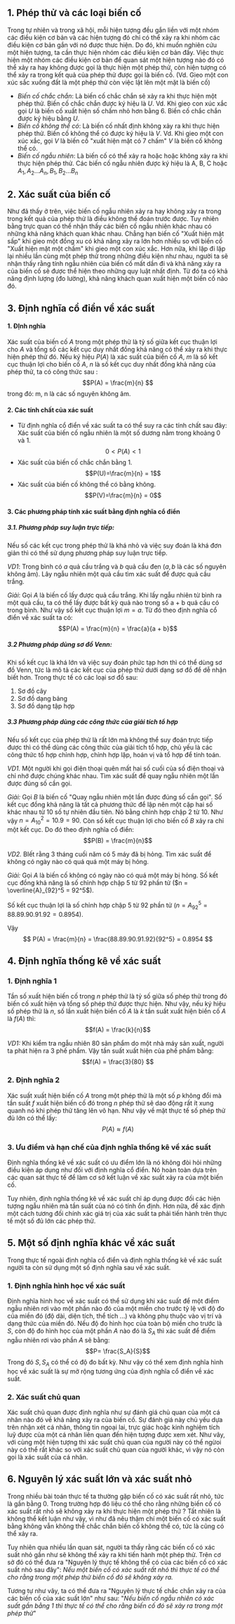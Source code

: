 ## 1. Phép thử và các loại biến cố 
Trong tự nhiên và trong xã hội, mỗi hiện tượng đều gắn liền với một nhóm các điều kiện cơ bản và các hiện tượng đó chỉ có thể xảy ra khi nhóm các điều kiện cơ bản gắn với nó được thưc hiện. Do đó, khi muốn nghiên cứu một hiện tượng, ta cần thực hiện nhóm các điều kiện cơ bản đấy.
Việc thực hiện một nhóm các điều kiện cơ bản để quan sát một hiện tượng nào đó có thể xảy ra hay không được gọi là thực hiện một phép thử, còn hiện tượng có thể xảy ra trong kết quả của phép thử được gọi là biến cố. (Vd. Gieo một con xúc sắc xuống đất là một phép thử còn việc lật lên một mặt là biến cố)
* *Biến cố chắc chắn*: Là biến cố chắc chắn sẽ xảy ra khi thực hiện một phép thử. Biến cố chắc chắn được ký hiệu là $U$. Vd. Khi gieo con xúc xắc gọi $U$ là biến cố xuất hiện số chấm nhỏ hơn bằng 6. Biến cố chắc chắn được ký hiệu bằng $U$.
* *Biến cố không thể có*: Là biến cố nhất định không xảy ra khi thực hiện phép thử. Biến cố không thể có được ký hiệu là $V$. Vd. Khi gieo một con xúc xắc, gọi $V$ là biến cố "xuất hiện mặt có 7 chấm" $V$ là biến cố không thể có. 
* *Biến cố ngẫu nhiên*: Là biến cố có thể xảy ra hoặc hoặc không xảy ra khi thực hiện phép thử. Các biến cố ngẫu nhiên được ký hiệu là A, B, C hoặc $A_1, A_2 ... A_n, B_1, B_2 ... B_n$


## 2. Xác suất của biến cố 
Như đã thấy ở trên, việc biến cố ngẫu nhiên xảy ra hay không xảy ra trong trong kết quả của phép thử là điều không thể đoán trước được. Tuy nhiên bằng trực quan có thể nhận thấy các biến cố ngẫu nhiên khác nhau có những khả năng khách quan khác nhau. Chẳng hạn biến cố "Xuất hiện mặt sấp" khi gieo một đồng xu có khả năng xảy ra lớn hơn nhiều so với biến cố "Xuất hiện mặt một chấm" khi gieo một con xúc xắc. Hơn nữa, khi lặp đi lặp lại nhiều lần cùng một phép thử trong những điều kiện như nhau, người ta sẽ nhận thấy rằng tính ngẫu nhiên của biến cố mất dần đi và khả năng xảy ra của biến cố sẽ được thể hiện theo những quy luật nhất định. Từ đó ta có khả năng định lượng (đo lường), khả năng khách quan xuất hiện một biến cố nào đó.


## 3. Định nghĩa cổ điển về xác suất
#### 1. ĐỊnh nghĩa
Xác suất của biến cố $A$ trong một phép thử là tỷ số giữa kết cục thuận lợi cho $A$ và tổng số các kết cục duy nhất đồng khả năng có thể xảy ra khi thực hiện phép thử đó.
Nếu ký hiệu $P(A)$ là xác suất của biến cố $A$, $m$ là số kết cục thuận lợi cho biến cố $A$, $n$ là số kết cục duy nhất đồng khả năng của phép thử, ta có công thức sau : 
$$P(A) =  \frac{m}{n} $$
trong đó: m, n là các số nguyên không âm.


#### 2. Các tính chất của xác suất
* Từ định nghĩa cổ điển về xác suất ta có thể suy ra các tính chất sau đây:
Xác suất của biến cố ngẫu nhiên là một số dương nằm trong khoảng 0 và 1. 
$$0 < P(A) < 1$$
* Xác suất của biến cố chắc chắn bằng 1.
$$P(U)=\frac{m}{n} = 1$$
* Xác suất của biến cố không thể có bằng không.
$$P(V)=\frac{m}{n} = 0$$


#### 3. Các phương pháp tính xác suất bằng định nghĩa cổ điển 
##### 3.1. Phương pháp suy luận trực tiếp:
Nếu số các kết cục trong phép thử là khá nhỏ và việc suy đoán là khá đơn giản thì có thể sử dụng phương pháp suy luận trực tiếp.


*VD1*: Trong bình có $a$ quả cầu trắng và $b$ quả cầu đen ($a, b$ là các số nguyên không âm). Lây ngẫu nhiên một quả cầu tìm xác suất để được quả cầu trắng.


*Giải*:  Gọi $A$ là biến cố lấy được quả cầu trắng. Khi lấy ngẫu nhiên từ bình ra một quả cầu, ta có thể lấy được bất kỳ quả nào trong số a + b quả cầu có trong bình. Như vậy số kết cục thuận lợi $m = a$. Từ đó theo định nghĩa cổ điển về xác suất ta có:
$$P(A) = \frac{m}{n} = \frac{a}{a + b}$$

##### 3.2 Phương pháp dùng sơ đồ Venn:
Khi số kết cục là khá lớn và việc suy đoán phức tạp hơn thì có thể dùng sơ đồ Venn, tức là mô tả các kết cục của phép thử dưới dạng sơ đồ để dễ nhận biết hơn. Trong thực tế có các loại sơ đồ sau: 


1. Sơ đồ cây
2. Sơ đồ dạng bảng 
3. Sơ đồ dạng tập hợp 


##### 3.3 Phương pháp dùng các công thức của giải tích tổ hợp
Nếu số kết cục của phép thử là rất lớn mà không thể suy đoán trực tiếp được thì có thể dùng các công thức của giải tích tổ hợp, chủ yếu là các công thức tổ hợp chỉnh hợp, chỉnh hợp lặp, hoán vị và tổ hợp để tính toán.


*VD1.* Một người khi gọi điện thoại quên mất hai số cuối của số điện thoại và chỉ nhớ được chúng khác nhau. Tìm xác suất để quay ngẫu nhiên một lần được đúng số cần gọi. 


*Giải:* Gọi $B$ là biến cố "Quay ngẫu nhiên một lần được đúng số cần gọi". Số kết cục đồng khả năng là tất cả phương thức để lập nên một cặp hai số khác nhau từ 10 số tự nhiên đầu tiên. Nó bằng chỉnh hợp chập 2 từ 10. Như vậy $n = A_{10}^{2}=10.9=90$. Còn số kết cục thuận lợi cho biến cố $B$ xảy ra chỉ một kết cục. Do đó theo định nghĩa cổ điển:
$$P(B) = \frac{m}{n}$$


*VD2.*  BIết rằng 3 tháng cuối năm có 5 máy đã bị hỏng. Tìm xác suất để không có ngày nào có quá quá một máy bị hỏng.


*Giải:* Gọi $A$ là biến cố không có ngày nào có quá một máy bị hỏng. Số kết cục đồng khả năng là số chỉnh hợp chập 5 từ 92 phần tử ($n = \overline{A}_{92}^5 = 92^5$).


Số kết cục thuận lợi là số chỉnh hợp chập 5 từ 92 phần tử ($n = {A}_{92}^5 = 88.89.90.91.92 = 0.8954$).


Vậy 
$$ P(A) =  \frac{m}{n} = \frac{88.89.90.91.92}{92^5} = 0.8954 $$

## 4. Định nghĩa thống kê về xác suất
### 1.  Định nghĩa 1 
Tần số xuất hiện biến cố trong $n$ phép thử là tỷ số giữa số phép thử trong đó biến cố xuất hiện và tổng số phép thử được thực hiện. Như vậy, nếu ký hiệu số phép thử là $n$, số lần xuất hiện biến cố $A$ là $k$ tần suất xuất hiện biến cố $A$ là $f(A)$ thì:
$$f(A) = \frac{k}{n}$$

*VD1:* Khi kiểm tra ngẫu nhiên 80 sản phẩm do một nhà máy sản xuất, người ta phát hiện ra 3 phế phẩm. Vậy tần suất xuất hiện của phế phẩm bằng: 
$$f(A) =  \frac{3}{80} $$

### 2. Định nghĩa 2
Xác suất xuất hiện biến cố $A$ trong một phép thử là một số $p$ không đổi mà tần suất $f$ xuất hiện biến cố đó trong $n$ phép thử sẽ dao động rất ít xung quanh nó khi phép thử tăng lên vô hạn. Như vậy về mặt thực tế số phép thử đủ lớn có thể lấy: 
$$P(A)  \approx f(A)$$
### 3. Ưu điểm và hạn chế của định nghĩa thống kê về xác suất
Định nghĩa thống kê về xác suất có ưu điểm lớn là nó không đòi hỏi những điều kiện áp dụng  như đối với định nghĩa cổ điển. Nó hoàn toàn dựa trên các quan sát thực tế để làm cơ sở kết luận về xác suất xảy ra của một biến cố.

Tuy nhiên, định nghĩa thống kê về xác suất chỉ áp dụng được đối các hiện tượng ngẫu nhiên mà tần suất của nó có tính ổn định. Hơn nữa, để xác định một cách tương đối chính xác giá trị của xác suất ta phải tiến hành trên thực tế một số đủ lớn các phép thử.

## 5. Một số định nghĩa khác về xác suất
Trong thực tế ngoài định nghĩa cổ điển và định nghĩa thống kê về xác suất người ta còn sử dụng một số định nghĩa sau về xác suất. 
### 1. Định nghĩa hình học về xác suất
Định nghĩa hình học về xác suất có thể sử dụng khi xác suất để một điểm ngẫu nhiên rơi vào một phần nào đó của một miền cho trước tỷ lệ với độ đo của miền đó (độ dài, diện tích, thể tích ...) và không phụ thuộc vào vị trí và dạng thức của miền đó.
Nếu độ đo hình học của toàn bộ miền cho trước là $S$, còn độ đo hình học của một phần $A$ nào đó là $S_A$ thì xác suất để điểm ngẫu nhiên rơi vào phần $A$ sẽ bằng:
$$P= \frac{S_A}{S}$$
Trong đó $S, S_A$ có thể có độ đo bất kỳ. Như vậy có thể xem định nghĩa hình học về xác suất là sự mở rộng tương ứng của định nghĩa cổ điển về xác suất.
### 2. Xác suất chủ quan 
Xác suất chủ quan được định nghĩa như sự đánh giá chủ quan của một cá nhân nào đó về khả năng xảy ra của biến cố. Sự đánh giá này chủ yếu dựa trên nhận xét cá nhân, thông tin ngoại lai, trực giác hoặc kinh nghiệm tích luỹ được của một cá nhân liên quan đến hiện tượng được xem xét. Như vây, với cùng một hiện tượng thì xác suất chủ quan của người này có thể ngừoi này có thể rất khác so với xác suất chủ quan của người khác, vì vậy nó còn gọi là xác suất của cá nhân.
## 6. Nguyên lý xác suất lớn và xác suất nhỏ
Trong nhiều bài toán thực tế ta thường gặp biến cố có xác suất rất nhỏ, tức là gần bằng 0. Trong trường hợp đó liệu có thể cho rằng những biến cố có xác suất rất nhỏ sẽ không xảy ra khi thực hiện một phép thử ? Tất nhiên là không thể kết luận như vậy, vì như đã nêu thậm chí một biến cố có xác suất bằng không vẫn không thể chắc chắn biến cố không thể có, tức là cũng có thể xảy ra.

Tuy nhiên qua nhiều lần quan sát, người ta thấy rằng các biến cố có xác suất nhỏ gần như sẽ không thể xảy ra khi tiến hành một phép thử. Trên cơ sở đó có thể đưa ra "Nguyên lý thực tế không thể có của các biến cố có xác suất nhỏ sau đây":  *Nếu một biến cố có xác suất rất nhỏ thì thực tế có thể cho rằng trong một phép thử biến cố đó sẽ không xảy ra.*

Tương tự như vây, ta có thể đưa ra "Nguyên lý thực tế chắc chắn xảy ra của các biến cố của xác suất lớn" như sau: "*Nếu biến cố ngẫu nhiên có xác suất gần bằng 1 thì thực tế có thể cho rằng biến cố đó sẽ xảy ra trong một phép thử*"